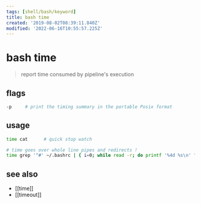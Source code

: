 ```yaml
---
tags: [shell/bash/keyword]
title: bash time
created: '2019-08-02T08:39:11.840Z'
modified: '2022-06-16T10:55:57.225Z'
---
```


# bash time

> report time consumed by pipeline's execution

## flags

```sh
-p     # print the timing summary in the portable Posix format
```

## usage

```sh
time cat      # quick stop watch

# time goes over whole line pipes and redirects !
time grep '^#' ~/.bashrc | { i=0; while read -r; do printf '%4d %s\n' "$((++i))" "$REPLY"; done; } > bashrc_numbered 2>/dev/null
```

## see also

- [[time]]
- [[timeout]]

